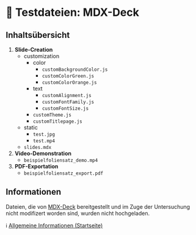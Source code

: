 # &#128194; Testdateien: MDX-Deck

## Inhaltsübersicht

1. **Slide-Creation**
    - customization
        - color
            - `customBackgroundColor.js`
            - `customColorGreen.js`
            - `customColorOrange.js`
        - text
            - `customAlignment.js`
            - `customFontFamily.js`
            - `customFontSize.js`
        - `customTheme.js`
        - `customTitlepage.js`
    - static
        - `test.jpg`
        - `test.mp4`
    - `slides.mdx`
2. **Video-Demonstration**
    - `beispielfoliensatz_demo.mp4`
3. **PDF-Exportation**
    - `beispielfoliensatz_export.pdf`

## Informationen

Dateien, die von [MDX-Deck](https://github.com/jxnblk/mdx-deck) bereitgestellt und im Zuge der Untersuchung nicht modifizert worden sind, wurden nicht hochgeladen.

&#8505; [Allgemeine Informationen (Startseite)](https://github.com/Markus-Stud/Testfiles-MD-Presentation-Tools)
